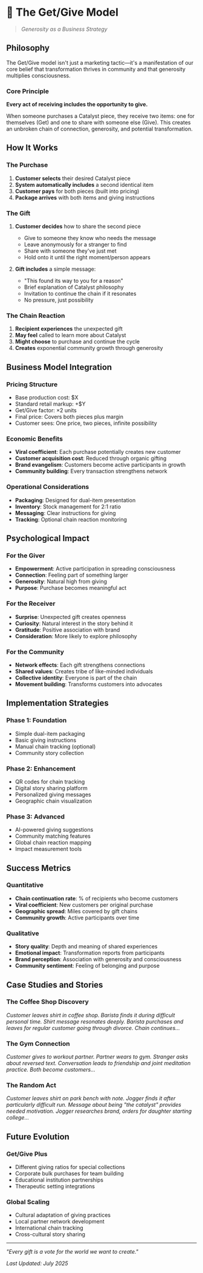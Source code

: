 # 🔄 The Get/Give Model

> *Generosity as a Business Strategy*

## Philosophy

The Get/Give model isn't just a marketing tactic—it's a manifestation of our core belief that transformation thrives in community and that generosity multiplies consciousness.

### Core Principle
**Every act of receiving includes the opportunity to give.**

When someone purchases a Catalyst piece, they receive two items: one for themselves (Get) and one to share with someone else (Give). This creates an unbroken chain of connection, generosity, and potential transformation.

## How It Works

### The Purchase
1. **Customer selects** their desired Catalyst piece
2. **System automatically includes** a second identical item
3. **Customer pays** for both pieces (built into pricing)
4. **Package arrives** with both items and giving instructions

### The Gift
1. **Customer decides** how to share the second piece
   - Give to someone they know who needs the message
   - Leave anonymously for a stranger to find
   - Share with someone they've just met
   - Hold onto it until the right moment/person appears

2. **Gift includes** a simple message:
   - "This found its way to you for a reason"
   - Brief explanation of Catalyst philosophy
   - Invitation to continue the chain if it resonates
   - No pressure, just possibility

### The Chain Reaction
1. **Recipient experiences** the unexpected gift
2. **May feel** called to learn more about Catalyst
3. **Might choose** to purchase and continue the cycle
4. **Creates** exponential community growth through generosity

## Business Model Integration

### Pricing Structure
- Base production cost: $X
- Standard retail markup: +$Y
- Get/Give factor: ×2 units
- Final price: Covers both pieces plus margin
- Customer sees: One price, two pieces, infinite possibility

### Economic Benefits
- **Viral coefficient**: Each purchase potentially creates new customer
- **Customer acquisition cost**: Reduced through organic gifting
- **Brand evangelism**: Customers become active participants in growth
- **Community building**: Every transaction strengthens network

### Operational Considerations
- **Packaging**: Designed for dual-item presentation
- **Inventory**: Stock management for 2:1 ratio
- **Messaging**: Clear instructions for giving
- **Tracking**: Optional chain reaction monitoring

## Psychological Impact

### For the Giver
- **Empowerment**: Active participation in spreading consciousness
- **Connection**: Feeling part of something larger
- **Generosity**: Natural high from giving
- **Purpose**: Purchase becomes meaningful act

### For the Receiver
- **Surprise**: Unexpected gift creates openness
- **Curiosity**: Natural interest in the story behind it
- **Gratitude**: Positive association with brand
- **Consideration**: More likely to explore philosophy

### For the Community
- **Network effects**: Each gift strengthens connections
- **Shared values**: Creates tribe of like-minded individuals
- **Collective identity**: Everyone is part of the chain
- **Movement building**: Transforms customers into advocates

## Implementation Strategies

### Phase 1: Foundation
- Simple dual-item packaging
- Basic giving instructions
- Manual chain tracking (optional)
- Community story collection

### Phase 2: Enhancement
- QR codes for chain tracking
- Digital story sharing platform
- Personalized giving messages
- Geographic chain visualization

### Phase 3: Advanced
- AI-powered giving suggestions
- Community matching features
- Global chain reaction mapping
- Impact measurement tools

## Success Metrics

### Quantitative
- **Chain continuation rate**: % of recipients who become customers
- **Viral coefficient**: New customers per original purchase
- **Geographic spread**: Miles covered by gift chains
- **Community growth**: Active participants over time

### Qualitative
- **Story quality**: Depth and meaning of shared experiences
- **Emotional impact**: Transformation reports from participants
- **Brand perception**: Association with generosity and consciousness
- **Community sentiment**: Feeling of belonging and purpose

## Case Studies and Stories

### The Coffee Shop Discovery
*Customer leaves shirt in coffee shop. Barista finds it during difficult personal time. Shirt message resonates deeply. Barista purchases and leaves for regular customer going through divorce. Chain continues...*

### The Gym Connection
*Customer gives to workout partner. Partner wears to gym. Stranger asks about reversed text. Conversation leads to friendship and joint meditation practice. Both become customers...*

### The Random Act
*Customer leaves shirt on park bench with note. Jogger finds it after particularly difficult run. Message about being "the catalyst" provides needed motivation. Jogger researches brand, orders for daughter starting college...*

## Future Evolution

### Get/Give Plus
- Different giving ratios for special collections
- Corporate bulk purchases for team building
- Educational institution partnerships
- Therapeutic setting integrations

### Global Scaling
- Cultural adaptation of giving practices
- Local partner network development
- International chain tracking
- Cross-cultural story sharing

---

*"Every gift is a vote for the world we want to create."*

*Last Updated: July 2025*